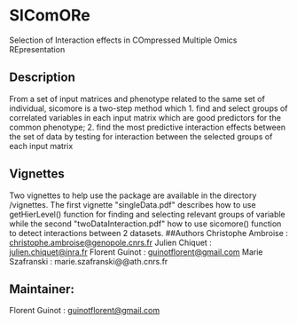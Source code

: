# SIComORe
Selection of Interaction effects in COmpressed Multiple Omics REpresentation

## Description 
From a set of input matrices and phenotype related to the
    same set of individual, sicomore is a two-step method which 
    1. find and select groups of correlated variables in each input matrix
    which are good predictors for the common phenotype; 2. find the most
    predictive interaction effects between the set of data by testing for
    interaction between the selected groups of each input matrix

## Vignettes

Two vignettes to help use the package are available in the directory /vignettes. The first vignette "singleData.pdf" describes how to use getHierLevel() function for finding and selecting relevant groups of variable while the second "twoDataInteraction.pdf" how to use sicomore() function to detect interactions between 2 datasets.
##Authors
Christophe Ambroise : christophe.ambroise@genopole.cnrs.fr
Julien Chiquet : julien.chiquet@inra.fr 
Florent Guinot : guinotflorent@gmail.com
Marie Szafranski : marie.szafranski@@ath.cnrs.fr

## Maintainer: 
Florent Guinot : guinotflorent@gmail.com
